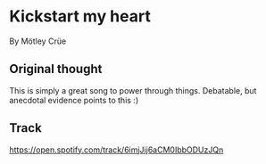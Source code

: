 # Kickstart my heart

By Mötley Crüe

## Original thought

This is simply a great song to power through things. Debatable, but anecdotal evidence points to this :)

## Track    

https://open.spotify.com/track/6imjJij6aCM0IbbODUzJQn
